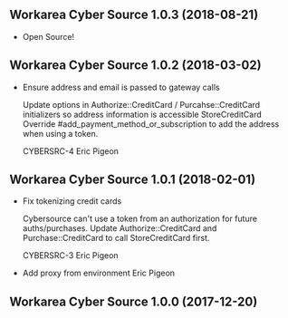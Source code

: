 Workarea Cyber Source 1.0.3 (2018-08-21)
--------------------------------------------------------------------------------

*   Open Source!



Workarea Cyber Source 1.0.2 (2018-03-02)
--------------------------------------------------------------------------------

*   Ensure address and email is passed to gateway calls

    Update options in Authorize::CreditCard / Purcahse::CreditCard initializers so
    address information is accessible StoreCreditCard
    Override #add_payment_method_or_subscription to add the address when
    using a token.

    CYBERSRC-4
    Eric Pigeon


Workarea Cyber Source 1.0.1 (2018-02-01)
--------------------------------------------------------------------------------

*   Fix tokenizing credit cards

    Cybersource can't use a token from an authorization for future
    auths/purchases.  Update Authorize::CreditCard and
    Purchase::CreditCard to call StoreCreditCard first.

    CYBERSRC-3
    Eric Pigeon

*   Add proxy from environment
    Eric Pigeon


Workarea Cyber Source 1.0.0 (2017-12-20)
--------------------------------------------------------------------------------

